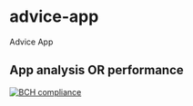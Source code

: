 # advice-app
Advice App
## App analysis OR performance 

[![BCH compliance](https://bettercodehub.com/edge/badge/Ajay-Dhangar/advice-app?branch=main)](https://bettercodehub.com/)
